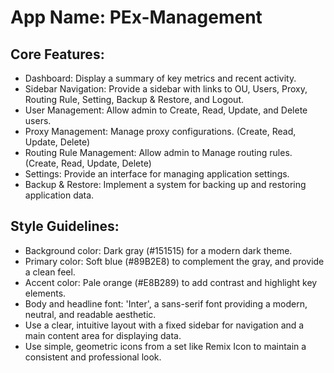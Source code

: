 # **App Name**: PEx-Management

## Core Features:

- Dashboard: Display a summary of key metrics and recent activity.
- Sidebar Navigation: Provide a sidebar with links to OU, Users, Proxy, Routing Rule, Setting, Backup & Restore, and Logout.
- User Management: Allow admin to Create, Read, Update, and Delete users.
- Proxy Management: Manage proxy configurations. (Create, Read, Update, Delete)
- Routing Rule Management: Allow admin to Manage routing rules. (Create, Read, Update, Delete)
- Settings: Provide an interface for managing application settings.
- Backup & Restore: Implement a system for backing up and restoring application data.

## Style Guidelines:

- Background color: Dark gray (#151515) for a modern dark theme.
- Primary color: Soft blue (#89B2E8) to complement the gray, and provide a clean feel.
- Accent color: Pale orange (#E8B289) to add contrast and highlight key elements.
- Body and headline font: 'Inter', a sans-serif font providing a modern, neutral, and readable aesthetic. 
- Use a clear, intuitive layout with a fixed sidebar for navigation and a main content area for displaying data.
- Use simple, geometric icons from a set like Remix Icon to maintain a consistent and professional look.